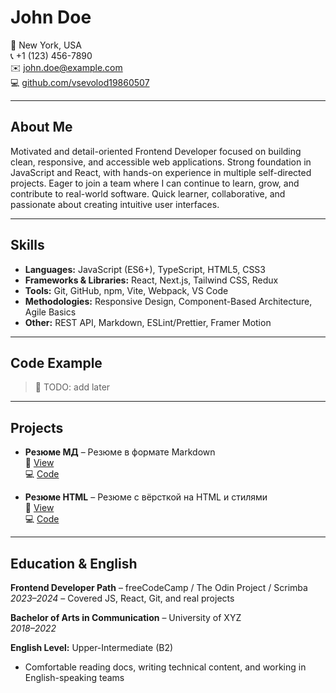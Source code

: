 # John Doe

📍 New York, USA  
📞 +1 (123) 456-7890  
✉️ john.doe@example.com  
💻 [github.com/vsevolod19860507](https://github.com/vsevolod19860507)

---

## About Me

Motivated and detail-oriented Frontend Developer focused on building clean, responsive, and accessible web applications. Strong foundation in JavaScript and React, with hands-on experience in multiple self-directed projects. Eager to join a team where I can continue to learn, grow, and contribute to real-world software. Quick learner, collaborative, and passionate about creating intuitive user interfaces.

---

## Skills

- **Languages:** JavaScript (ES6+), TypeScript, HTML5, CSS3
- **Frameworks & Libraries:** React, Next.js, Tailwind CSS, Redux
- **Tools:** Git, GitHub, npm, Vite, Webpack, VS Code
- **Methodologies:** Responsive Design, Component-Based Architecture, Agile Basics
- **Other:** REST API, Markdown, ESLint/Prettier, Framer Motion

---

## Code Example

> 📝 TODO: add later

---

## Projects

- **Резюме МД** – Резюме в формате Markdown  
  🔗 [View](https://vsevolod19860507.github.io/rsschool-cv/cv)  
  💻 [Code](https://github.com/vsevolod19860507/rsschool-cv)

- **Резюме HTML** – Резюме с вёрсткой на HTML и стилями  
  🔗 [View](https://vsevolod19860507.github.io/rsschool-cv/)  
  💻 [Code](https://github.com/vsevolod19860507/rsschool-cv)

---

## Education & English

**Frontend Developer Path** – freeCodeCamp / The Odin Project / Scrimba  
_2023–2024_ – Covered JS, React, Git, and real projects

**Bachelor of Arts in Communication** – University of XYZ  
_2018–2022_

**English Level:** Upper-Intermediate (B2)

- Comfortable reading docs, writing technical content, and working in English-speaking teams
